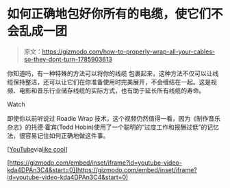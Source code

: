 # 如何正确地包好你所有的电缆，使它们不会乱成一团

> 原文：<https://gizmodo.com/how-to-properly-wrap-all-your-cables-so-they-dont-turn-1785903613>

你知道吗，有一种特殊的方法可以将你的线缆 包裹起来，这种方法不仅可以让线缆保持整洁，还可以让它们在你准备使用时完美展开，不会缠结在一起。这是视频、电影和音乐行业储存线缆的实际方式，也有助于延长所有线缆的寿命。

Watch

即使你以前听说过 Roadie Wrap 技术，这个视频仍然值得一看，因为《制作音乐杂志》的托德·霍宾(Todd Hobin)使用了一个聪明的“过度工作和报酬过低”的记忆法，很容易记住如何正确地做这件事。

[[YouTube](https://www.youtube.com/watch?v=kda4DPAn3C4)via[like cool](http://www.likecool.com/How_To_Wrap_Cables--Video--Gear.html)]

 [https://gizmodo.com/embed/inset/iframe?id=youtube-video-kda4DPAn3C4&start=0](https://gizmodo.com/embed/inset/iframe?id=youtube-video-kda4DPAn3C4&start=0)